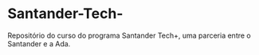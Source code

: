 # Santander-Tech-
Repositório do curso do programa Santander Tech+, uma parceria entre o Santander e a Ada.
